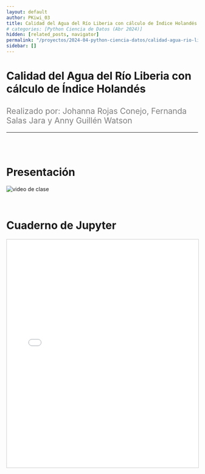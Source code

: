 ```yaml
---
layout: default
author: PKiwi_03
title: Calidad del Agua del Río Liberia con cálculo de Índice Holandés
# categories: [Python Ciencia de Datos (Abr 2024)]
hidden: [related_posts, navigator]
permalink: "/proyectos/2024-04-python-ciencia-datos/calidad-agua-rio-liberia.html"
sidebar: []
---
```


# Calidad del Agua del Río Liberia con cálculo de Índice Holandés
<h2 style="color: gray; font-weight: normal;">
Realizado por:  Johanna Rojas Conejo, Fernanda Salas Jara y Anny Guillén Watson
</h2>

---

<br><br>

# Presentación

![video de clase](https://youtu.be/8aM1jWzLt-U?si=QSLmcYPHoudI-X7U)

<br>

# Cuaderno de Jupyter

<iframe 
    src="/assets/html/johanna_rojas.html" 
    width="100%" 
    height="600" 
    style="border: 1px solid #ccc;"
></iframe>
